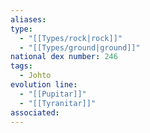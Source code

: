 ```yaml
---
aliases: 
type:
  - "[[Types/rock|rock]]"
  - "[[Types/ground|ground]]"
national dex number: 246
tags:
  - Johto
evolution line:
  - "[[Pupitar]]"
  - "[[Tyranitar]]"
associated:
---
```

